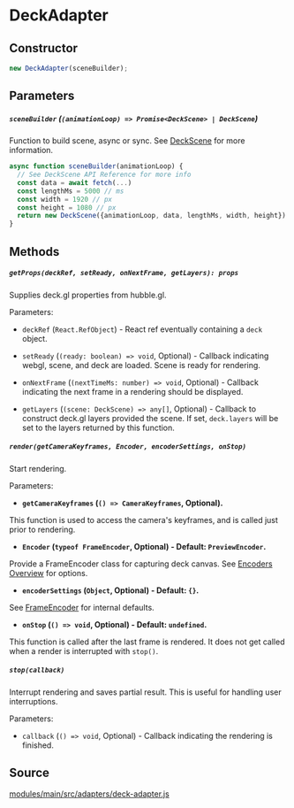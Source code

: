 # DeckAdapter

## Constructor

```js
new DeckAdapter(sceneBuilder);
```

## Parameters

##### `sceneBuilder` (`(animationLoop) => Promise<DeckScene> | DeckScene`)

Function to build scene, async or sync. See [DeckScene](/modules/core/docs/scene/deck-scene) for more information.

```js
async function sceneBuilder(animationLoop) {
  // See DeckScene API Reference for more info
  const data = await fetch(...)
  const lengthMs = 5000 // ms
  const width = 1920 // px
  const height = 1080 // px
  return new DeckScene({animationLoop, data, lengthMs, width, height})
}
```

## Methods

##### `getProps(deckRef, setReady, onNextFrame, getLayers): props`

Supplies deck.gl properties from hubble.gl.

Parameters:

* `deckRef` (`React.RefObject`) - React ref eventually containing a `deck` object.

* `setReady` (`(ready: boolean) => void`, Optional) - Callback indicating webgl, scene, and deck are loaded. Scene is ready for rendering.

* `onNextFrame` (`(nextTimeMs: number) => void`, Optional) - Callback indicating the next frame in a rendering should be displayed.

* `getLayers` (`(scene: DeckScene) => any[]`, Optional) - Callback to construct deck.gl layers provided the scene. If set, `deck.layers` will be set to the layers returned by this function.

##### `render(getCameraKeyframes, Encoder, encoderSettings, onStop)`

Start rendering.

Parameters:

* **`getCameraKeyframes` (`() => CameraKeyframes`, Optional).**

This function is used to access the camera's keyframes, and is called just prior to rendering.

* **`Encoder` (`typeof FrameEncoder`, Optional) - Default: `PreviewEncoder`.**

Provide a FrameEncoder class for capturing deck canvas. See [Encoders Overview](/modules/core/docs/encoder) for options.

* **`encoderSettings` (`Object`, Optional) - Default: `{}`.**

See [FrameEncoder](/modules/core/docs/encoder/frame-encoder#constructor-1) for internal defaults.

* **`onStop` (`() => void`, Optional) - Default: `undefined`.**

This function is called after the last frame is rendered. It does not get called when a render is interrupted with `stop()`.

##### `stop(callback)`

Interrupt rendering and saves partial result. This is useful for handling user interruptions.

Parameters:

* `callback` (`() => void`, Optional) - Callback indicating the rendering is finished.

## Source

[modules/main/src/adapters/deck-adapter.js](https://github.com/uber/hubble.gl/blob/master/modules/main/src/adapters/deck-adapter.js)
